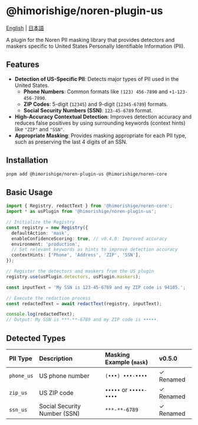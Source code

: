 # @himorishige/noren-plugin-us

[English](./README.md) | [日本語](./docs/ja/README.md)

A plugin for the Noren PII masking library that provides detectors and maskers specific to United States Personally Identifiable Information (PII).

## Features

- **Detection of US-Specific PII**: Detects major types of PII used in the United States.
  - **Phone Numbers**: Common formats like `(123) 456-7890` and `+1-123-456-7890`.
  - **ZIP Codes**: 5-digit (`12345`) and 9-digit (`12345-6789`) formats.
  - **Social Security Numbers (SSN)**: `123-45-6789` format.
- **High-Accuracy Contextual Detection**: Improves detection accuracy and reduces false positives by using surrounding keywords (context hints) like `"ZIP"` and `"SSN"`.
- **Appropriate Masking**: Provides masking appropriate for each PII type, such as preserving the last 4 digits of an SSN.

## Installation

```sh
pnpm add @himorishige/noren-plugin-us @himorishige/noren-core
```

## Basic Usage

```typescript
import { Registry, redactText } from '@himorishige/noren-core';
import * as usPlugin from '@himorishige/noren-plugin-us';

// Initialize the Registry
const registry = new Registry({
  defaultAction: 'mask',
  enableConfidenceScoring: true, // v0.4.0: Improved accuracy
  environment: 'production',
  // Set relevant keywords as hints to improve detection accuracy
  contextHints: ['Phone', 'Address', 'ZIP', 'SSN'],
});

// Register the detectors and maskers from the US plugin
registry.use(usPlugin.detectors, usPlugin.maskers);

const inputText = 'My SSN is 123-45-6789 and my ZIP code is 94105.';

// Execute the redaction process
const redactedText = await redactText(registry, inputText);

console.log(redactedText);
// Output: My SSN is ***-**-6789 and my ZIP code is •••••.
```

## Detected Types

| PII Type   | Description                | Masking Example (`mask`)      | v0.5.0 |
| :--------- | :------------------------- | :---------------------------- | :------ |
| `phone_us` | US phone number            | `(•••) •••-••••`              | ✓ Renamed |
| `zip_us`   | US ZIP code                | `•••••` or `•••••-••••`       | ✓ Renamed |
| `ssn_us`   | Social Security Number (SSN) | `***-**-6789`                 | ✓ Renamed |